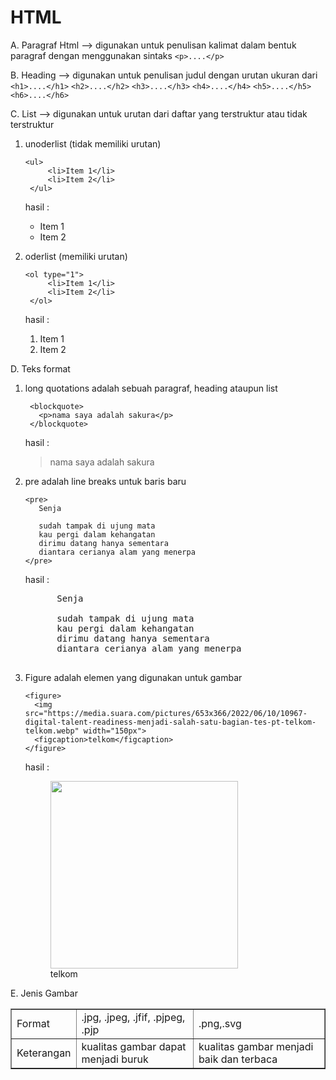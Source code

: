 # HTML
  A. Paragraf Html
  --> digunakan untuk penulisan kalimat dalam bentuk paragraf dengan   menggunakan sintaks
  ``<p>....</p>``
  
  B. Heading
  --> digunakan untuk penulisan judul dengan urutan ukuran dari
  ``<h1>....</h1>``
   ``<h2>....</h2>``
    ``<h3>....</h3>``
     ``<h4>....</h4>``
      ``<h5>....</h5>``
       ``<h6>....</h6>``
       
   C. List
   --> digunakan untuk urutan dari daftar yang terstruktur atau tidak terstruktur
   1. unoderlist (tidak memiliki urutan)
   
       ``` 
       <ul>
            <li>Item 1</li>
            <li>Item 2</li>
        </ul> 
         ````
         hasil :
          <ul>
            <li>Item 1</li>
            <li>Item 2</li>
         </ul> 
         
   2. oderlist (memiliki urutan)
   
       ``` 
       <ol type="1">
            <li>Item 1</li>
            <li>Item 2</li>
        </ol> 
         ````
         hasil :
          <ol type="1">
            <li>Item 1</li>
            <li>Item 2</li>
         </ol> 
   
  
   D. Teks format
   
   1. long quotations adalah sebuah paragraf, heading ataupun list
  
       ```
        <blockquote>
          <p>nama saya adalah sakura</p>
        </blockquote>
        ````
        hasil :
       <blockquote>
          <p>nama saya adalah sakura</p>
        </blockquote>
    
  2. pre adalah line breaks untuk baris baru
        ```
        <pre>
           Senja
           
           sudah tampak di ujung mata 
           kau pergi dalam kehangatan
           dirimu datang hanya sementara
           diantara cerianya alam yang menerpa
        </pre>
        ````
        hasil :
        <pre>
           Senja
           
           sudah tampak di ujung mata 
           kau pergi dalam kehangatan
           dirimu datang hanya sementara
           diantara cerianya alam yang menerpa
        </pre>
        
   3. Figure adalah elemen yang digunakan untuk gambar
        ```
        <figure>
          <img src="https://media.suara.com/pictures/653x366/2022/06/10/10967-digital-talent-readiness-menjadi-salah-satu-bagian-tes-pt-telkom-telkom.webp" width="150px">
          <figcaption>telkom</figcaption>
        </figure>
        ````
        hasil :
        <figure >                                                              <img src="https://media.suara.com/pictures/653x366/2022/06/10/10967-digital-talent-readiness-menjadi-salah-satu-bagian-tes-pt-telkom-telkom.webp" width="300px"><br>
          <figcaption>telkom</figcaption>
        </figure>
  
   E. Jenis Gambar

   <table border="1" cellpadding="10">
        <tr>
            <td>Format</td>
            <td>.jpg, .jpeg, .jfif, .pjpeg, .pjp</td>
            <td>.png,.svg</td>
        </tr>
        <tr>
            <td>Keterangan</td>
            <td>kualitas gambar dapat menjadi buruk</td>
            <td>kualitas gambar menjadi baik dan terbaca</td>
        </tr>
    </table>
        
    
